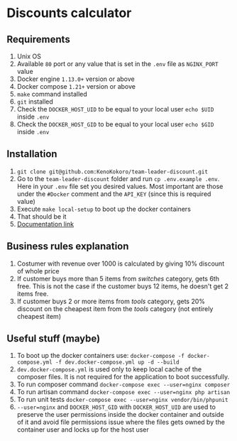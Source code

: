# Discounts calculator

## Requirements
1. Unix OS
2. Available `80` port or any value that is set in the `.env` file as `NGINX_PORT` value
3. Docker engine `1.13.0+` version or above
4. Docker compose `1.21+` version or above
5. `make` command installed
6. `git` installed
7. Check the `DOCKER_HOST_UID` to be equal to your local user `echo $UID` inside `.env`
8. Check the `DOCKER_HOST_GID` to be equal to your local user `echo $GID` inside `.env`

## Installation
1. `git clone git@github.com:KenoKokoro/team-leader-discount.git`
2. Go to the `team-leader-discount` folder and run `cp .env.example .env`. Here in your `.env` file set you desired values. 
Most important are those under the `#Docker` comment and the `API_KEY` (since this is required value)
3. Execute `make local-setup` to boot up the docker containers
4. That should be it
5. [Documentation link](http://localhost/api/v1/docs)

## Business rules explanation
1. Costumer with revenue over 1000 is calculated by giving 10% discount of whole price
2. If customer buys more than 5 items from *switches* category, gets 6th free. This is not the case if the customer buys 
12 items, he doesn't get 2 items free.
3. If customer buys 2 or more items from *tools* category, gets 20% discount on the cheapest item from the *tools* category
(not entirely cheapest item)

## Useful stuff (maybe)
1. To boot up the docker containers use: `docker-compose -f docker-compose.yml -f dev.docker-compose.yml up -d --build`
2. `dev.docker-compose.yml` is used only to keep local cache of the composer files. It is not required for the application to boot
successfully.
3. To run composer command `docker-compose exec --user=nginx composer`
4. To run artisan command `docker-compose exec --user=nginx php artisan`
5. To run unit tests `docker-compose exec --user=nginx vendor/bin/phpunit`
6. `--user=nginx` and `DOCKER_HOST_GID` with `DOCKER_HOST_UID` are used to preserve the user permissions inside the docker container
and outside of it and avoid file permissions issue where the files gets owned by the container user and locks up for the host user